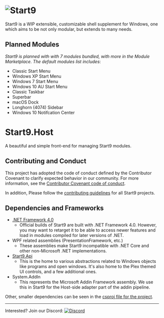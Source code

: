 # ![Start9](https://i.imgur.com/U31cS2J.png)
Start9 is a WIP extensible, customizable shell supplement for Windows, one which aims to be not only modular, but extends to many needs.

## Planned Modules
*Start9 is planned with with 7 modules bundled, with more in the Module Marketplace. The default modules list includes*:
- Classic Start Menu
- Windows XP Start Menu 
- Windows 7 Start Menu
- Windows 10 AU Start Menu
- Classic Taskbar
- Superbar
- macOS Dock
- Longhorn (4074) Sidebar
- Windows 10 Notifcation Center

<!-- ## Compatability
*As Start9 is still in the early stages of development, compatibility isn't a big concern right now*
*Ranking: Excellent, Good, Satisfactory, Needs Improvement, Broken*
| OS            | Compatability | Notes |
| ------------- |---------------|---|
| Windows 10    | Excellent     ||
| Windows 8.1   | Excellent     ||
| Windows 7     | Untested      ||
| Windows Vista | Untested      ||
| Windows XP    | Untested      ||
| ReactOS       | Broken        |  Crashes silently on startup|
-->

# Start9.Host
A beautiful and simple front-end for managing Start9 modules.

## Contributing and Conduct
This project has adopted the code of conduct defined by the Contributor Covenant to clarify expected behavior in our community.
For more information, see the [Contributor Covenant code of conduct](https://www.contributor-covenant.org/).

In addition, Please follow the [contributing guidelines](https://github.com/StartNine/Start9.Host/blob/master/CONTRIBUTING.md) for all Start9 projects.

## Dependencies and Frameworks
- [.NET Framework 4.0](https://www.microsoft.com/en-ca/download/details.aspx?id=17718)
	- Official builds of Start9 are built with .NET Framework 4.0. However, you may want to retarget it to be able to access newer features and load in modules compiled for later versions of .NET.
- WPF related assemblies (PresentationFramework, etc.)
	- These assemblies make Start9 incompatible with .NET Core and other non-Microsoft .NET implementations. 
- [Start9.Api](https://github.com/StartNine/Start9.Api)
	- This is the home to various abstractions related to Windows objects like programs and open windows. It's also home to the Plex themed UI controls, and a few additional ones.
- System.AddIn
	- This represents the Microsoft Addin Framework assembly. We use this in Start9 for the Host-side adapter part of the addin pipeline.

Other, smaller dependencies can be seen in the [csproj file for the project](https://github.com/StartNine/Start9.Host/blob/master/Start9/Start9.csproj#L36). 


---
Interested? Join our Discord: [![Discord](https://img.shields.io/discord/321793250602254336.svg?style=flat-square&colorB=7289DA)](https://discord.gg/6cpvxBS)
